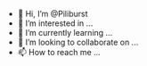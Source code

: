 - 👋 Hi, I’m @Piliburst
- 👀 I’m interested in ...
- 🌱 I’m currently learning ...
- 💞️ I’m looking to collaborate on ...
- 📫 How to reach me ...

<!---
Piliburst/Piliburst is a ✨ special ✨ repository because its `README.md` (this file) appears on your GitHub profile.
You can click the Preview link to take a look at your changes.
--->

